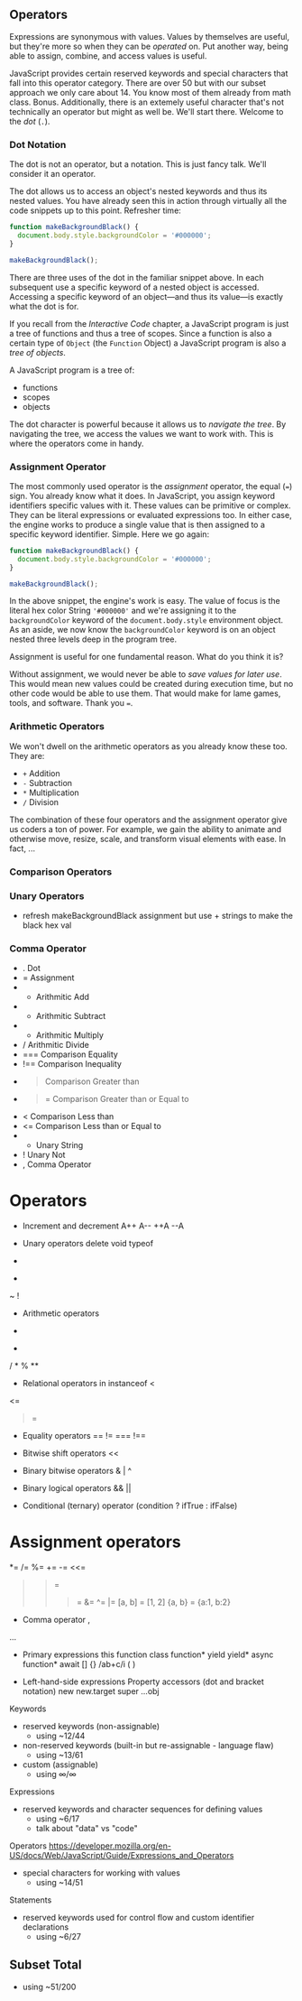 ## Operators

Expressions are synonymous with values. Values by themselves are useful, but they're more so when they can be *operated* on. Put another way, being able to assign, combine, and access values is useful.

JavaScript provides certain reserved keywords and special characters that fall into this operator category. There are over 50 but with our subset approach we only care about 14. You know most of them already from math class. Bonus. Additionally, there is an extemely useful character that's not technically an operator but might as well be. We'll start there. Welcome to the *dot* (`.`).

### Dot Notation

The dot is not an operator, but a notation. This is just fancy talk. We'll consider it an operator.

The dot allows us to access an object's nested keywords and thus its nested values. You have already seen this in action through virtually all the code snippets up to this point. Refresher time:

```javascript
function makeBackgroundBlack() {
  document.body.style.backgroundColor = '#000000';
}

makeBackgroundBlack();
```

There are three uses of the dot in the familiar snippet above. In each subsequent use a specific keyword of a nested object is accessed. Accessing a specific keyword of an object—and thus its value—is exactly what the dot is for.

If you recall from the *Interactive Code* chapter, a JavaScript program is just a tree of functions and thus a tree of scopes. Since a function is also a certain type of `Object` (the `Function` Object) a JavaScript program is also a *tree of objects*.

A JavaScript program is a tree of:
- functions
- scopes
- objects

The dot character is powerful because it allows us to *navigate the tree*. By navigating the tree, we access the values we want to work with. This is where the operators come in handy.

### Assignment Operator

The most commonly used operator is the *assignment* operator, the equal (`=`) sign. You already know what it does. In JavaScript, you assign keyword identifiers specific values with it. These values can be primitive or complex. They can be literal expressions or evaluated expressions too. In either case, the engine works to produce a single value that is then assigned to a specific keyword identifier. Simple. Here we go again:

```javascript
function makeBackgroundBlack() {
  document.body.style.backgroundColor = '#000000';
}

makeBackgroundBlack();
```

In the above snippet, the engine's work is easy. The value of focus is the literal hex color String `'#000000'` and we're assigning it to the `backgroundColor` keyword of the `document.body.style` environment object. As an aside, we now know the `backgroundColor` keyword is on an object nested three levels deep in the program tree.

Assignment is useful for one fundamental reason. What do you think it is?

Without assignment, we would never be able to *save values for later use*. This would mean new values could be created during execution time, but no other code would be able to use them. That would make for lame games, tools, and software. Thank you `=`. 

### Arithmetic Operators

We won't dwell on the arithmetic operators as you already know these too. They are:

- `+` Addition
- `-` Subtraction
- `*` Multiplication
- `/` Division

The combination of these four operators and the assignment operator give us coders a ton of power. For example, we gain the ability to animate and otherwise move, resize, scale, and transform visual elements with ease. In fact, ...

### Comparison Operators

### Unary Operators

- refresh makeBackgroundBlack assignment but use + strings to make the black hex val

### Comma Operator

- . Dot
- = Assignment
- + Arithmitic Add
- - Arithmitic Subtract
- * Arithmitic Multiply
- / Arithmitic Divide
- === Comparison Equality
- !== Comparison Inequality
- > Comparison Greater than
- >= Comparison Greater than or Equal to
- < Comparison Less than
- <= Comparison Less than or Equal to
- + Unary String
- ! Unary Not
- , Comma Operator







# Operators

* Increment and decrement
A++
A--
++A
--A

* Unary operators
delete
void
typeof
+
-
~
!

* Arithmetic operators
+
-
/
*
%
**

* Relational operators
in
instanceof
<
>
<=
>=

* Equality operators
==
!=
===
!==

* Bitwise shift operators
<<
>>
>>>

* Binary bitwise operators
&
|
^

* Binary logical operators
&&
||

* Conditional (ternary) operator
(condition ? ifTrue : ifFalse)

Assignment operators
=
*=
/=
%=
+=
-=
<<=
>>=
>>>=
&=
^=
|=
[a, b] = [1, 2]
{a, b} = {a:1, b:2}

* Comma operator
,

...

* Primary expressions
this
function
class
function*
yield
yield*
 async function*
 await
[]
{}
/ab+c/i
( )

* Left-hand-side expressions
Property accessors (dot and bracket notation)
new
new.target
super
...obj

Keywords
- reserved keywords (non-assignable)
  - using ~12/44
- non-reserved keywords (built-in but re-assignable - language flaw)
  - using ~13/61
- custom (assignable)
  - using ∞/∞

Expressions
- reserved keywords and character sequences for defining values
  - using ~6/17
  - talk about "data" vs "code"

Operators
https://developer.mozilla.org/en-US/docs/Web/JavaScript/Guide/Expressions_and_Operators
- special characters for working with values
  - using ~14/51

Statements
- reserved keywords used for control flow and custom identifier declarations
  - using ~6/27

## Subset Total
 - using ~51/200

